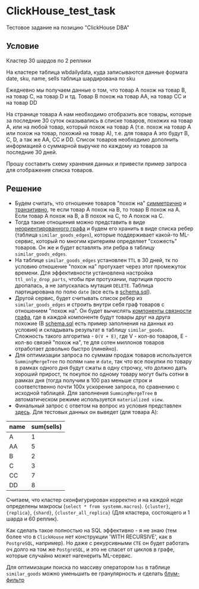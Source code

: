 # ClickHouse_test_task
Тестовое задание на позицию "ClickHouse DBA"
## Условие
Кластер 30 шардов по 2 реплики

На кластере таблица wbdailydata, куда записываются данные формата
date, sku, name, sells
таблица шардирована по sku

Ежедневно мы получаем данные о том, что товар A похож на товар B, на товар C, на товар D и тд. Товар B похож на товар AA, на товар CC и на товар DD

На странице товара A нам необходимо отобразить все товары, которые за последние 30 суток оказывались в списке товаров, похожих на товар A, или на любой товар, который похож на товар А (т.е. похож на товар А или похож на товар, похожий на товар А), т.е. для товара А это будут B, C, D, а так же AA, CC и DD.
Список товаров необходимо дополнить информацией о суммарной выручке по каждому из товаров за последние 30 дней.

Прошу составить схему хранения данных и привести пример запроса для отображения списка товаров.

## Решение
* Будем считать, что отношение товаров "похож на" [симметрично](https://ru.wikipedia.org/wiki/%D0%A1%D0%B8%D0%BC%D0%BC%D0%B5%D1%82%D1%80%D0%B8%D1%87%D0%BD%D0%BE%D0%B5_%D0%BE%D1%82%D0%BD%D0%BE%D1%88%D0%B5%D0%BD%D0%B8%D0%B5) и [транзитивно](https://ru.wikipedia.org/wiki/%D0%A2%D1%80%D0%B0%D0%BD%D0%B7%D0%B8%D1%82%D0%B8%D0%B2%D0%BD%D0%BE%D1%81%D1%82%D1%8C), те если товар A похож на B, то товар B похож на A. Если товар A похож на B, а B похож на C, то A похож на C.
* Тогда такие отношения можно представить в виде [неориентированного графа](http://pco.iis.nsk.su/grapp/index.php/%D0%93%D1%80%D0%B0%D1%84_(%D0%BD%D0%B5%D0%BE%D1%80%D0%B8%D0%B5%D0%BD%D1%82%D0%B8%D1%80%D0%BE%D0%B2%D0%B0%D0%BD%D0%BD%D1%8B%D0%B9_%D0%B3%D1%80%D0%B0%D1%84)) и будем его хранить в виде списка ребер (таблица `similar_goods_edges`), которые поддерживает какой-то ML-сервис, который по многим критериям определяет "схожесть" товаров. Он же и будет вставлять эти ребра в таблицу `similar_goods_edges`.
* На таблице `similar_goods_edges` установлен `TTL` в 30 дней, тк по условию отношение "похож на" протухает через этот промежуток времени. Для эффективности установлена настройка `ttl_only_drop_parts`, чтобы при протухании, партиция просто дропалась, а не запускалась мутация `DELETE`. Таблица партицирована по полю `date` (все есть в  [schema.sql](schema.sql)).
* Другой сервис, будет считывать список ребер из `similar_goods_edges` и строить внутри себя граф товаров с отношением "похож на". Он будет вычислять [компоненты связности графа](https://ru.wikipedia.org/wiki/%D0%9A%D0%BE%D0%BC%D0%BF%D0%BE%D0%BD%D0%B5%D0%BD%D1%82%D0%B0_%D1%81%D0%B2%D1%8F%D0%B7%D0%BD%D0%BE%D1%81%D1%82%D0%B8_%D0%B3%D1%80%D0%B0%D1%84%D0%B0), где в каждой компоненте будут товары друг на друга похожие (В [schema.sql](schema.sql) есть пример заполнения на данных из условия) и складывать результат в таблицу `similar_goods`. Сложность такого алгоритма - `O(V + E)`, где V - кол-во товаров, E - кол-во связей "похож на", те для сотен миллонов товаров отработает довольно быстро (линейно).
* Для оптимизации запроса по суммам продаж товаров используется `SummingMergeTree` по полям `name` и `date`, так что все покупки по товару в рамках одного дня будут сжаты в одну строчку, что должно дать хороший прирост, тк покупок по одному товару могут быть сотни в рамках дня (тогда получим в 100 раз меньше строк и соответственно почти 100x ускорение запроса, по сравнению с исходной таблицей. Для заполнения `SummingMergeTree` в автоматическом режиме используется `materialized view`.
* Финальный запрос с ответом на вопрос из условия представлен [здесь](https://github.com/artem-pershin/ClickHouse_test_task/blob/main/schema.sql#L75). Для тестовых данных он выведет (для товара A):

|name  |sum(sells)  |
-------|-------------
| A    |          1 |
| AA   |          5 |
| B    |          2 |
| C    |          3 |
| CC   |          7 |
| DD   |          8 |

Считаем, что кластер сконфигурирован корректно и на каждой ноде определены макросы (`select * from systemm.macros`). `{cluster}`, `{replica}`, `{shard}`, `{cluster_all_replica}` (Для кластера, состоящего и 1 шарда и 60 реплик).

Как сделать такое полностью на SQL эффективно - я не знаю (тем более что в `ClickHouse` нет конструкции 'WITH RECURSIVE', как в `PostgreSQL`, например). Но даже с рекурсивными `CTE` он будет работать оч долго на том же `PostgreSQL`, и это не спасет от циклов в графе, которые случайно может нагенерить ML-сервис.

Для оптимизации поиска по массиву оператором `has` в таблице `similar_goods` можно уменьшить ее гранулярность и сделать [блум-фильтр](https://clickhouse.com/docs/en/optimize/skipping-indexes#bloom-filter-types)
